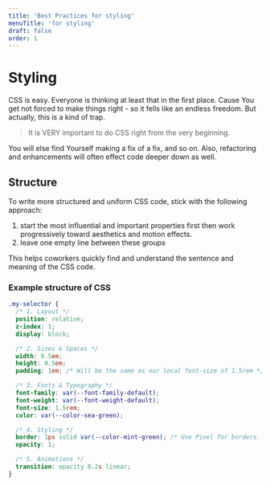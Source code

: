 ```yaml
---
title: 'Best Practices for styling'
menuTitle: 'for styling'
draft: false
order: 1
---
```


# Styling

CSS is easy. Everyone is thinking at least that in the first place. Cause You get not forced to make things right - so it fells like an endless freedom. But actually, this is a kind of trap.

> It is VERY important to do CSS right from the very beginning.

You will else find Yourself making a fix of a fix, and so on. Also, refactoring and enhancements will often effect code deeper down as well.

## Structure

To write more structured and uniform CSS code, stick with the following approach:

1. start the most influential and important properties first then work progressively toward aesthetics and motion effects.
1. leave one empty line between these groups

This helps coworkers quickly find and understand the sentence and meaning of the CSS code.

### Example structure of CSS

```css
.my-selector {
  /* 1. Layout */
  position: relative;
  z-index: 1;
  display: block;

  /* 2. Sizes & Spaces */
  width: 0.5em;
  height: 0.5em;
  padding: 1em; /* Will be the same as our local font-size of 1.5rem */

  /* 3. Fonts & Typography */
  font-family: var(--font-family-default);
  font-weight: var(--font-weight-default);
  font-size: 1.5rem;
  color: var(--color-sea-green);

  /* 4. Styling */
  border: 1px solid var(--color-mint-green); /* Use Pixel for borders. They don't need to be dynamic */
  opacity: 1;

  /* 5. Animations */
  transition: opacity 0.2s linear;
}
```
